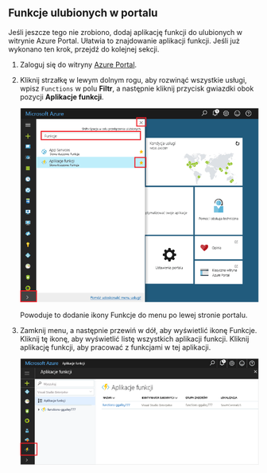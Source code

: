 ## <a name="favorite-functions-in-the-portal"></a>Funkcje ulubionych w portalu 

Jeśli jeszcze tego nie zrobiono, dodaj aplikację funkcji do ulubionych w witrynie Azure Portal. Ułatwia to znajdowanie aplikacji funkcji. Jeśli już wykonano ten krok, przejdź do kolejnej sekcji. 

1. Zaloguj się do witryny [Azure Portal](https://portal.azure.com/).

2. Kliknij strzałkę w lewym dolnym rogu, aby rozwinąć wszystkie usługi, wpisz `Functions` w polu **Filtr**, a następnie kliknij przycisk gwiazdki obok pozycji **Aplikacje funkcji**.  
 
    ![Tworzenie aplikacji funkcji w witrynie Azure Portal](./media/functions-portal-favorite-function-apps/functions-favorite-function-apps.png)

    Powoduje to dodanie ikony Funkcje do menu po lewej stronie portalu.

3. Zamknij menu, a następnie przewiń w dół, aby wyświetlić ikonę Funkcje. Kliknij tę ikonę, aby wyświetlić listę wszystkich aplikacji funkcji. Kliknij aplikację funkcji, aby pracować z funkcjami w tej aplikacji. 
 
    ![](./media/functions-portal-favorite-function-apps/functions-function-apps-hub.png)
 
     